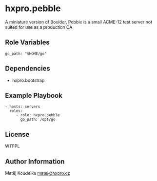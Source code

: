 hxpro.pebble
===============

A miniature version of Boulder, Pebble is a small ACME-12 test server not suited for use as a production CA.

Role Variables
--------------
```
go_path: "$HOME/go"
```

Dependencies
------------

 - hxpro.bootstrap

Example Playbook
----------------

    - hosts: servers
      roles:
         - role: hxpro.pebble
           go_path: /opt/go

License
-------

WTFPL

Author Information
------------------

Matěj Koudelka <matej@hxpro.cz>
